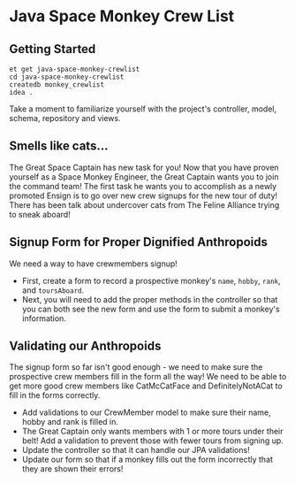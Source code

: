 # Java Space Monkey Crew List

## Getting Started

```no-highlight
et get java-space-monkey-crewlist
cd java-space-monkey-crewlist
createdb monkey_crewlist
idea .
```

Take a moment to familiarize yourself with the project's controller, model, schema, repository and views.

## Smells like cats...

The Great Space Captain has new task for you! Now that you have proven yourself as a Space Monkey Engineer, the Great Captain wants you to join the command team! The first task he wants you to accomplish as a newly promoted Ensign is to go over new crew signups for the new tour of duty! There has been talk about undercover cats from The Feline Alliance trying to sneak aboard!

## Signup Form for Proper Dignified Anthropoids

We need a way to have crewmembers signup!

- First, create a form to record a prospective monkey's `name`, `hobby`, `rank`, and `toursAboard`.
- Next, you will need to add the proper methods in the controller so that you can both see the new form and use the form to submit a monkey's information.

## Validating our Anthropoids

The signup form so far isn't good enough - we need to make sure the prospective crew members fill in the form all the way! We need to be able to get more good crew members like CatMcCatFace and DefinitelyNotACat to fill in the forms correctly.

- Add validations to our CrewMember model to make sure their name, hobby and rank is filled in.
- The Great Captain only wants members with 1 or more tours under their belt! Add a validation to prevent those with fewer tours from signing up.
- Update the controller so that it can handle our JPA validations!
- Update our form so that if a monkey fills out the form incorrectly that they are shown their errors!
